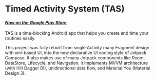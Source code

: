 # Timed Activity System (TAS)

#### _[Now on the Google Play Store](https://play.google.com/store/apps/details?id=com.augustbyrne.tas)_

TAS is a time-blocking Android app that helps you create and time your routines easily.

This project was fully rebuilt from single Activity many Fragment design with xml-based UI, into the new declarative UI coding style of Jetpack Compose. It also makes use of many Jetpack components like Room, DataStore, Lifecycle, and Navigation. It implements MVVM architecture (with Hilt Dagger DI), unidirectional data flow, and Material You (Material Design 3).
